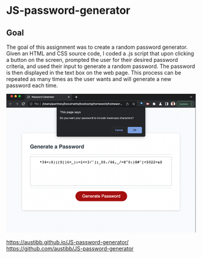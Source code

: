 # JS-password-generator

## Goal
The goal of this assignment was to create a random password generator. Given an HTML and CSS source code, I coded a .js script that upon clicking a button on the screen, prompted the user for their desired password criteria, and used their input to generate a random password. The password is then displayed in the text box on the web page. This process can be repeated as many times as the user wants and will generate a new password each time.

![Sample screenshot of the expected output](./Assets/readme-screenshot.png)

https://austibb.github.io/JS-password-generator/
https://github.com/austibb/JS-password-generator
